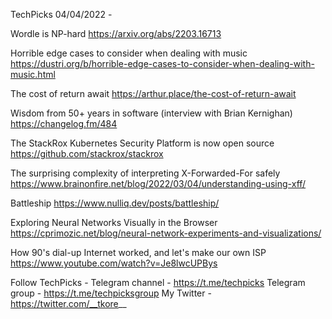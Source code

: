 TechPicks 04/04/2022 -

Wordle is NP-hard
https://arxiv.org/abs/2203.16713

Horrible edge cases to consider when dealing with music
https://dustri.org/b/horrible-edge-cases-to-consider-when-dealing-with-music.html

The cost of return await
https://arthur.place/the-cost-of-return-await

Wisdom from 50+ years in software (interview with Brian Kernighan)
https://changelog.fm/484

The StackRox Kubernetes Security Platform is now open source
https://github.com/stackrox/stackrox

The surprising complexity of interpreting X-Forwarded-For safely
https://www.brainonfire.net/blog/2022/03/04/understanding-using-xff/

Battleship
https://www.nulliq.dev/posts/battleship/

Exploring Neural Networks Visually in the Browser
https://cprimozic.net/blog/neural-network-experiments-and-visualizations/

How 90's dial-up Internet worked, and let's make our own ISP
https://www.youtube.com/watch?v=Je8lwcUPBys

Follow TechPicks -
Telegram channel - https://t.me/techpicks
Telegram group - https://t.me/techpicksgroup
My Twitter - https://twitter.com/__tkore__
